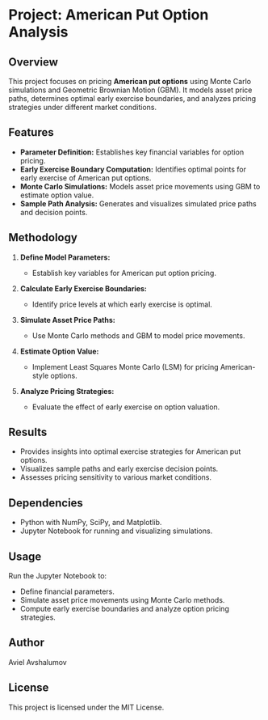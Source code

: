 # Project: American Put Option Analysis

## Overview
This project focuses on pricing **American put options** using Monte Carlo simulations and Geometric Brownian Motion (GBM). It models asset price paths, determines optimal early exercise boundaries, and analyzes pricing strategies under different market conditions.

## Features
- **Parameter Definition:** Establishes key financial variables for option pricing.
- **Early Exercise Boundary Computation:** Identifies optimal points for early exercise of American put options.
- **Monte Carlo Simulations:** Models asset price movements using GBM to estimate option value.
- **Sample Path Analysis:** Generates and visualizes simulated price paths and decision points.

## Methodology
1. **Define Model Parameters:**
   - Establish key variables for American put option pricing.
   
2. **Calculate Early Exercise Boundaries:**
   - Identify price levels at which early exercise is optimal.
   
3. **Simulate Asset Price Paths:**
   - Use Monte Carlo methods and GBM to model price movements.
   
4. **Estimate Option Value:**
   - Implement Least Squares Monte Carlo (LSM) for pricing American-style options.
   
5. **Analyze Pricing Strategies:**
   - Evaluate the effect of early exercise on option valuation.

## Results
- Provides insights into optimal exercise strategies for American put options.
- Visualizes sample paths and early exercise decision points.
- Assesses pricing sensitivity to various market conditions.

## Dependencies
- Python with NumPy, SciPy, and Matplotlib.
- Jupyter Notebook for running and visualizing simulations.

## Usage
Run the Jupyter Notebook to:
- Define financial parameters.
- Simulate asset price movements using Monte Carlo methods.
- Compute early exercise boundaries and analyze option pricing strategies.

## Author
Aviel Avshalumov

## License
This project is licensed under the MIT License.

